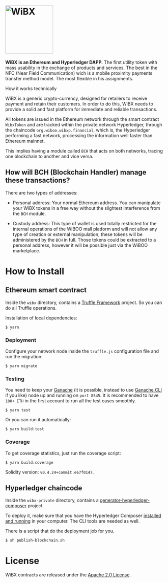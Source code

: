 # <img src="https://wibx.io/assets/svg/logo-site.svg" alt="WiBX" width="150px">

**WiBX is an Ethereum and Hyperledger DAPP.** The first utility token with mass usability in the exchange of products and services. The best in the NFC (Near Field Communication) wich is a mobile proximity payments transfer method model. The most flexible in his assignments.

How it works technically

WiBX is a generic crypto-currency, designed for retailers to receive payment and retain their customers.
In order to do this, WiBX needs to provide a solid and fast platform for immediate and reliable transactions.

All tokens are issued in the Ethereum network through the smart contract `WibxToken` and are tracked within the private network Hyperledger, through the chaincode `org.wiboo.wibxp.financial`, which is, the Hyperledger performing a fast network, processing the information well faster than Ethereum mainnet.

This implies having a module called `BCH` that acts on both networks, tracing one blockchain to another and vice versa.

## How will BCH (Blockchain Handler) manage these transactions?

There are two types of addresses:

  * Personal address: Your normal Ethereum address. You can manipulate your WiBX tokens in a free way without the slightest interference from the `BCH` module.

  * Custody address: This type of wallet is used totally restricted for the internal operations of the WiBOO mall platform and will not allow any type of creation or external manipulation; these tokens will be administered by the `BCH` in full. Those tokens could be extracted to  a personal address, however it will be possible just via the WiBOO marketplace.

# How to Install 

## Ethereum smart contract

Inside the `wibx` directory, contains a [Truffle Framework](https://truffleframework.com) project. So you can do all Truffle operations.

Installation of local dependencies:
```
$ yarn
```

### Deployment

Configure your network node inside the `truffle.js` configuration file and run the migration:
```
$ yarn migrate
```

### Testing

You need to keep your [Ganache](https://truffleframework.com/ganache) (it is possible, instead to use [Ganache CLI](https://github.com/trufflesuite/ganache-cli) if you like) node up and running on `port 8545`. It is recommended to have `100+ ETH` in the first account to run all the test cases smoothly.
```
$ yarn test
```

Or you can run it automatically:
```
$ yarn build:test
```

### Coverage

To get coverage statistics, just run the coverage script:
```
$ yarn build:coverage
```

Solidity version: `v0.4.24+commit.e67f0147`.

## Hyperledger chaincode

Inside the `wibx-private` directory, contains a [generator-hyperledger-composer](https://www.npmjs.com/package/generator-hyperledger-composer) project.

To deploy it, make sure that you have the Hyperledger Composer [installed and running](https://hyperledger.github.io/composer/latest/installing/development-tools.html) in your computer. The CLI tools are needed as well.

There is a script that do the deployment  job for you.
```(sh)
$ sh publish-blockchain.sh
```

# License

WiBX contracts are released under the [Apache 2.0 License](LICENSE).
